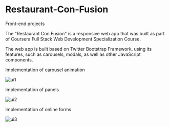 # Restaurant-Con-Fusion
Front-end projects

The "Restaurant Con Fusion" is a responsive web app that was built as part of Coursera Full Stack Web Development Specialization
Course. 

The web app is built based on Twitter Bootstrap Framework, using its features, such as carousels, modals, 
as well as other JavaScript components. 

Implementation of carousel animation 

![ui1](https://cloud.githubusercontent.com/assets/10465533/11087548/7532009c-885b-11e5-9a0a-a1eb67a46468.png)

Implementation of panels

![ui2](https://cloud.githubusercontent.com/assets/10465533/11087549/75da743e-885b-11e5-9648-af2eaae29aea.png)

Implementation of online forms

![ui3](https://cloud.githubusercontent.com/assets/10465533/11087551/76fcc16e-885b-11e5-9ccd-0aaefc3f529a.png)
